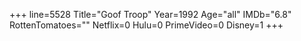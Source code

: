 +++
line=5528
Title="Goof Troop"
Year=1992
Age="all"
IMDb="6.8"
RottenTomatoes=""
Netflix=0
Hulu=0
PrimeVideo=0
Disney=1
+++


